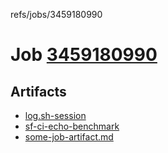refs/jobs/3459180990

# Job [3459180990](https://github.com/rokmoln/support-firecloud/runs/3459180990?check_suite_focus=true)

## Artifacts

* [log.sh-session](log.sh-session)
* [sf-ci-echo-benchmark](sf-ci-echo-benchmark)
* [some-job-artifact.md](some-job-artifact.md)

